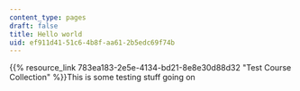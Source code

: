 ```yaml
---
content_type: pages
draft: false
title: Hello world
uid: ef911d41-51c6-4b8f-aa61-2b5edc69f74b
---
```

{{% resource_link 783ea183-2e5e-4134-bd21-8e8e30d88d32 "Test Course Collection" %}}This is some testing stuff going on